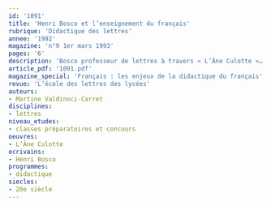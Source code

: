 ```yaml
---
id: '1091'
title: 'Henri Bosco et l’enseignement du français'
rubrique: 'Didactique des lettres'
annee: '1992'
magazine: 'n°9 1er mars 1993'
pages: '6'
description: 'Bosco professeur de lettres à travers « L’Âne Culotte »…'
article_pdf: '1091.pdf'
magazine_special: 'Français : les enjeux de la didactique du français'
revue: 'L’école des lettres des lycées'
auteurs:
- Martine Valdinoci-Carret
disciplines:
- lettres
niveau_etudes:
- classes préparatoires et concours
oeuvres:
- L’Âne Culotte
ecrivains:
- Henri Bosco
programmes:
- didactique
siecles:
- 20e siècle
---
```

